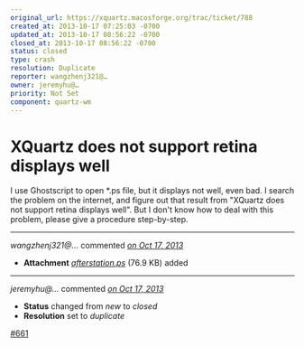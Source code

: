 ```yaml
---
original_url: https://xquartz.macosforge.org/trac/ticket/788
created_at: 2013-10-17 07:25:03 -0700
updated_at: 2013-10-17 08:56:22 -0700
closed_at: 2013-10-17 08:56:22 -0700
status: closed
type: crash
resolution: Duplicate
reporter: wangzhenj321@…
owner: jeremyhu@…
priority: Not Set
component: quartz-wm
---
```


XQuartz does not support retina displays well
=============================================


I use Ghostscript to open \*.ps file, but it displays not well, even bad. I search the problem on the internet, and figure out that result from "XQuartz does not support retina displays well". But I don't know how to deal with this problem, please give a procedure step-by-step.



---

*wangzhenj321@…* commented *[on Oct 17, 2013](https://xquartz.macosforge.org/trac/attachment/ticket/788/afterstation.ps "October 17, 2013 at 7:25 AM PDT")*

-   **Attachment** *[afterstation.ps](../attachment/ticket/788/afterstation.ps)* (76.9 KB) added



---

*jeremyhu@…* commented *[on Oct 17, 2013](https://xquartz.macosforge.org/trac/ticket/788#comment:1 "October 17, 2013 at 8:56 AM PDT")*

-   **Status** changed from *new* to *closed*
-   **Resolution** set to *duplicate*

[\#⁠661](https://xquartz.macosforge.org/trac/ticket/661)



